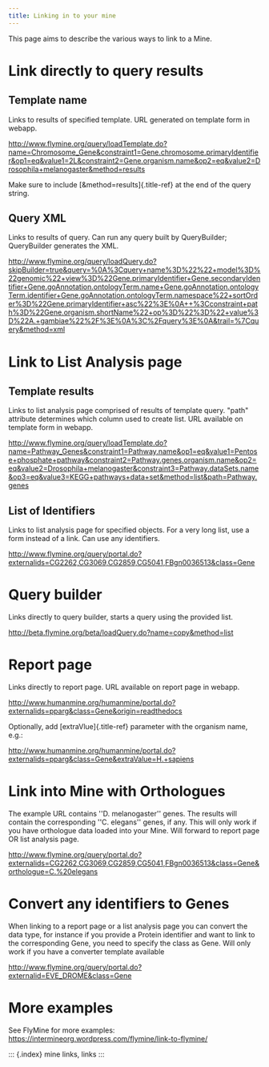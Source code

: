 ```yaml
---
title: Linking in to your mine
---
```


This page aims to describe the various ways to link to a Mine.

Link directly to query results
==============================

Template name
-------------

Links to results of specified template. URL generated on template form
in webapp.

<http://www.flymine.org/query/loadTemplate.do?name=Chromosome_Gene&constraint1=Gene.chromosome.primaryIdentifier&op1=eq&value1=2L&constraint2=Gene.organism.name&op2=eq&value2=Drosophila+melanogaster&method=results>

Make sure to include [&method=results]{.title-ref} at the end of the
query string.

Query XML
---------

Links to results of query. Can run any query built by QueryBuilder;
QueryBuilder generates the XML.

<http://www.flymine.org/query/loadQuery.do?skipBuilder=true&query=%0A%3Cquery+name%3D%22%22+model%3D%22genomic%22+view%3D%22Gene.primaryIdentifier+Gene.secondaryIdentifier+Gene.goAnnotation.ontologyTerm.name+Gene.goAnnotation.ontologyTerm.identifier+Gene.goAnnotation.ontologyTerm.namespace%22+sortOrder%3D%22Gene.primaryIdentifier+asc%22%3E%0A++%3Cconstraint+path%3D%22Gene.organism.shortName%22+op%3D%22%3D%22+value%3D%22A.+gambiae%22%2F%3E%0A%3C%2Fquery%3E%0A&trail=%7Cquery&method=xml>

Link to List Analysis page
==========================

Template results
----------------

Links to list analysis page comprised of results of template query.
\"path\" attribute determines which column used to create list. URL
available on template form in webapp.

<http://www.flymine.org/query/loadTemplate.do?name=Pathway_Genes&constraint1=Pathway.name&op1=eq&value1=Pentose+phosphate+pathway&constraint2=Pathway.genes.organism.name&op2=eq&value2=Drosophila+melanogaster&constraint3=Pathway.dataSets.name&op3=eq&value3=KEGG+pathways+data+set&method=list&path=Pathway.genes>

List of Identifiers
-------------------

Links to list analysis page for specified objects. For a very long list,
use a form instead of a link. Can use any identifiers.

<http://www.flymine.org/query/portal.do?externalids=CG2262,CG3069,CG2859,CG5041,FBgn0036513&class=Gene>

Query builder
=============

Links directly to query builder, starts a query using the provided list.

<http://beta.flymine.org/beta/loadQuery.do?name=copy&method=list>

Report page
===========

Links directly to report page. URL available on report page in webapp.

<http://www.humanmine.org/humanmine/portal.do?externalids=pparg&class=Gene&origin=readthedocs>

Optionally, add [extraVlue]{.title-ref} parameter with the organism
name, e.g.:

<http://www.humanmine.org/humanmine/portal.do?externalids=pparg&class=Gene&extraValue=H.+sapiens>

Link into Mine with Orthologues
===============================

The example URL contains \'\'D. melanogaster\'\' genes. The results will
contain the corresponding \'\'C. elegans\'\' genes, if any. This will
only work if you have orthologue data loaded into your Mine. Will
forward to report page OR list analysis page.

<http://www.flymine.org/query/portal.do?externalids=CG2262,CG3069,CG2859,CG5041,FBgn0036513&class=Gene&orthologue=C.%20elegans>

Convert any identifiers to Genes
================================

When linking to a report page or a list analysis page you can convert
the data type, for instance if you provide a Protein identifier and want
to link to the corresponding Gene, you need to specify the class as
Gene. Will only work if you have a converter template available

<http://www.flymine.org/query/portal.do?externalid=EVE_DROME&class=Gene>

More examples
=============

See FlyMine for more examples:
<https://intermineorg.wordpress.com/flymine/link-to-flymine/>

::: {.index}
mine links, links
:::
